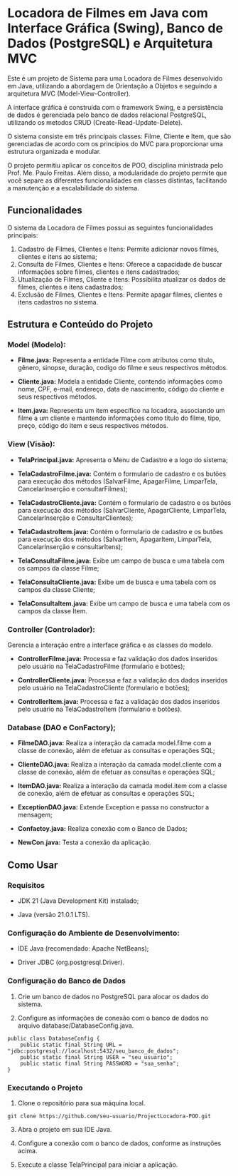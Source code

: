 # Locadora de Filmes em Java com Interface Gráfica (Swing), Banco de Dados (PostgreSQL) e Arquitetura MVC 
Este é um projeto de Sistema para uma Locadora de Filmes desenvolvido em Java, utilizando a abordagem de Orientação a Objetos e seguindo a arquitetura MVC (Model-View-Controller).

A interface gráfica é construída com o framework Swing, e a persistência de dados é gerenciada pelo banco de dados relacional PostgreSQL, utilizando os metodos CRUD (Create-Read-Update-Delete).

O sistema consiste em três principais classes: Filme, Cliente e Item, que são gerenciadas de acordo com os princípios do MVC para proporcionar uma estrutura organizada e modular.

O projeto permitiu aplicar os conceitos de POO, disciplina ministrada pelo Prof. Me. Paulo Freitas. Além disso, a modularidade do projeto permite que você separe as diferentes funcionalidades em classes distintas, facilitando a manutenção e a escalabilidade do sistema.

## Funcionalidades
O sistema da Locadora de Filmes possui as seguintes funcionalidades principais:

1. Cadastro de Filmes, Clientes e Itens: Permite adicionar novos filmes, clientes e itens ao sistema;
2. Consulta de Filmes, Clientes e Itens: Oferece a capacidade de buscar informações sobre filmes, clientes e itens cadastrados;
3. Utualização de Filmes, Cliente e Itens: Possibilita atualizar os dados de filmes, clientes e itens cadastrados;
4. Exclusão de Filmes, Clientes e Itens: Permite apagar filmes, clientes e itens cadastros no sistema.

## Estrutura e Conteúdo do Projeto

### Model (Modelo):

- **Filme.java:** Representa a entidade Filme com atributos como título, gênero, sinopse, duração, codigo do filme e seus respectivos métodos.

- **Cliente.java:** Modela a entidade Cliente, contendo informações como nome, CPF, e-mail, endereço, data de nascimento, código do cliente e seus respectivos métodos.

- **Item.java:** Representa um item específico na locadora, associando um filme a um cliente e mantendo informações como titulo do filme, tipo, preço, código do item e seus respectivos métodos.


### View (Visão):
- **TelaPrincipal.java:** Apresenta o Menu de Cadastro e a logo do sistema;

- **TelaCadastroFilme.java:** Contém o formulario de cadastro e os butões para execução dos métodos (SalvarFilme, ApagarFilme, LimparTela, CancelarInserção e consultarFilmes);

- **TelaCadastroCliente.java:** Contém o formulario de cadastro e os butões para execução dos métodos (SalvarCliente, ApagarCliente, LimparTela, CancelarInserção e ConsultarClientes);

- **TelaCadastroItem.java:** Contém o formulario de cadastro e os butões para execução dos métodos (SalvarItem, ApagarItem, LimparTela, CancelarInserção e consultarItens);

- **TelaConsultaFilme.java:** Exibe um campo de busca e uma tabela com os campos da classe Filme;

- **TelaConsultaCliente.java:** Exibe um  de busca e uma tabela com os campos da classe Cliente;

- **TelaConsultaItem.java:** Exibe um campo de busca e uma tabela com os campos da classe Item.


### Controller (Controlador): 

Gerencia a interação entre a interface gráfica e as classes do modelo.

- **ControllerFilme.java:** Processa e faz validação dos dados inseridos pelo usuário na TelaCadastroFilme (formulario e botões);
  
- **ControllerCliente.java:** Processa e faz a validação dos dados inseridos pelo usuário na TelaCadastroCliente (formulario e botões);
  
- **ControllerItem.java:** Processa e faz a validação dos dados inseridos pelo usuário na TelaCadastroItem (formulario e botões).


### Database (DAO e ConFactory);

- **FilmeDAO.java:** Realiza a interação da camada model.filme com a classe de conexão, além de efetuar as consultas e operações SQL;
  
- **ClienteDAO.java:** Realiza a interação da camada model.cliente com a classe de conexão, além de efetuar as consultas e operações SQL;
  
- **ItemDAO.java:** Realiza a interação da camada model.item com a classe de conexão, além de efetuar as consultas e operações SQL;

- **ExceptionDAO.java:** Extende Exception e passa no constructor a mensagem;
  
- **Confactoy.java:** Realiza conexão com o Banco de Dados;
  
- **NewCon.java:** Testa a conexão da aplicação.

## Como Usar

### Requisitos
- JDK 21 (Java Development Kit) instalado;
  
- Java (versão 21.0.1 LTS).

### Configuração do Ambiente de Desenvolvimento:
- IDE Java (recomendado: Apache NetBeans);
  
- Driver JDBC (org.postgresql.Driver). 

### Configuração do Banco de Dados
1. Crie um banco de dados no PostgreSQL para alocar os dados do sistema.

2. Configure as informações de conexão com o banco de dados no arquivo database/DatabaseConfig.java.
```
public class DatabaseConfig {
    public static final String URL = "jdbc:postgresql://localhost:5432/seu_banco_de_dados";
    public static final String USER = "seu_usuario";
    public static final String PASSWORD = "sua_senha";
}
```
### Executando o Projeto
1. Clone o repositório para sua máquina local.
```
git clone https://github.com/seu-usuario/ProjectLocadora-POO.git
```
3. Abra o projeto em sua IDE Java.

4. Configure a conexão com o banco de dados, conforme as instruções acima.

5. Execute a classe TelaPrincipal para iniciar a aplicação.
